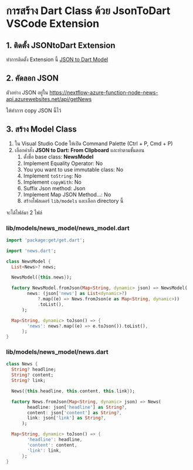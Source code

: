 
# การสร้าง Dart Class ด้วย JsonToDart VSCode Extension

## 1. ติดตั้ง JSONtoDart Extension 

ทำการติดตั้ง Extension นี้ [JSON to Dart Model](https://marketplace.visualstudio.com/items?itemName=hirantha.json-to-dart)

## 2. คัดลอก JSON 

ตัวอย่าง JSON อยู่ใน https://nextflow-azure-function-node-news-api.azurewebsites.net/api/getNews

ให้ทำการ copy JSON นี้ไว้

## 3. สร้าง Model Class 

1. ใน Visual Studio Code ให้เปิด Command Palette (Ctrl + P, Cmd + P) 
2. เลือกคำสั่ง **JSON to Dart: From Clipboard** และทำตามขั้นตอน
   1. ตั้งชื่อ base class: **NewsModel**
   2. Implement Equality Operator: No
   3. You you want to use immutable class: No
   4. Implement `toString`: No
   5. Implement `copyWith`: No
   6. Suffix Json method: Json
   7. Implement Map JSON Method...: No
   8. สร้างโฟลเดอร์ `lib/models` และเลือก directory นี้

จะได้ไฟล์มา 2 ไฟล์ 

### lib/models/news_model/news_model.dart

```dart
import 'package:get/get.dart';

import 'news.dart';

class NewsModel {
  List<News>? news;

  NewsModel({this.news});

  factory NewsModel.fromJson(Map<String, dynamic> json) => NewsModel(
        news: (json['news'] as List<dynamic>?)
            ?.map((e) => News.fromJson(e as Map<String, dynamic>))
            .toList(),
      );

  Map<String, dynamic> toJson() => {
        'news': news?.map((e) => e.toJson()).toList(),
      };
}

```
### lib/models/news_model/news.dart

```dart
class News {
  String? headline;
  String? content;
  String? link;

  News({this.headline, this.content, this.link});

  factory News.fromJson(Map<String, dynamic> json) => News(
        headline: json['headline'] as String?,
        content: json['content'] as String?,
        link: json['link'] as String?,
      );

  Map<String, dynamic> toJson() => {
        'headline': headline,
        'content': content,
        'link': link,
      };
}
```

